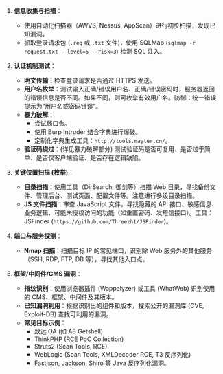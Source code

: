 1.  **信息收集与扫描**：
    *   使用自动化扫描器（AWVS, Nessus, AppScan）进行初步扫描，发现已知漏洞。
    *   抓取登录请求包 (`.req` 或 `.txt` 文件)，使用 SQLMap (`sqlmap -r request.txt --level=5 --risk=3`) 检测 SQL 注入。

2.  **认证机制测试**：
    *   **明文传输**：检查登录请求是否通过 HTTPS 发送。
    *   **用户名枚举**：测试输入正确/错误用户名、正确/错误密码时，服务器返回的错误信息是否不同。如果不同，则可枚举有效用户名。防御：统一错误提示为“用户名或密码错误”。
    *   **暴力破解**：
        *   尝试弱口令。
        *   使用 Burp Intruder 结合字典进行爆破。
        *   定制化字典生成工具：`http://tools.mayter.cn/`。
    *   **验证码绕过**：(详见暴力破解部分) 测试验证码是否可复用、是否过于简单、是否仅客户端验证、是否存在逻辑缺陷。

3.  **关键位置扫描 (枚举)**：
    *   **目录扫描**：使用工具（DirSearch, 御剑等）扫描 Web 目录，寻找备份文件、管理后台、测试页面、配置文件等。注意进行多级目录扫描。
    *   **JS 文件扫描**：审查 JavaScript 文件，寻找隐藏的 API 接口、敏感信息、业务逻辑、可能未授权访问的功能（如重置密码、发短信接口）。工具：JSFinder (`https://github.com/Threezh1/JSFinder`)。

4.  **端口与服务探测**：
    *   **Nmap 扫描**：扫描目标 IP 的常见端口，识别除 Web 服务外的其他服务（SSH, RDP, FTP, DB 等），寻找其他入口点。

5.  **框架/中间件/CMS 漏洞**：
    *   **指纹识别**：使用浏览器插件 (Wappalyzer) 或工具 (WhatWeb) 识别使用的 CMS、框架、中间件及其版本。
    *   **已知漏洞利用**：根据识别出的组件和版本，搜索公开的漏洞库 (CVE, Exploit-DB) 查找可利用的漏洞。
    *   **常见目标示例**：
        *   致远 OA (如 A8 Getshell)
        *   ThinkPHP (RCE PoC Collection)
        *   Struts2 (Scan Tools, RCE)
        *   WebLogic (Scan Tools, XMLDecoder RCE, T3 反序列化)
        *   Fastjson, Jackson, Shiro 等 Java 反序列化漏洞。